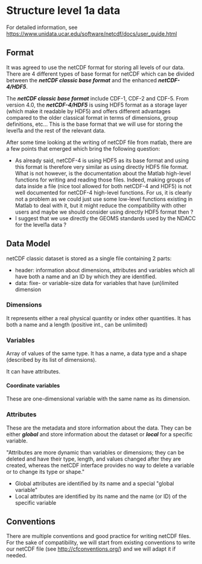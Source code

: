 # Structure level 1a data
For detailed information, see https://www.unidata.ucar.edu/software/netcdf/docs/user_guide.html
## Format
It was agreed to use the netCDF format for storing all levels of our data. There are 4 different types of base format for netCDF which can be divided between the ***netCDF classic base format*** and the enhanced ***netCDF-4/HDF5***.

The ***netCDF classic base format*** include CDF-1, CDF-2 and CDF-5. From version 4.0, the ***netCDF-4/HDF5*** is using HDF5 format as a storage layer (which make it readable by HDF5) and offers different advantages compared to the older classical format in terms of dimensions, group definitions, etc... This is the base format that we will use for storing the level1a and the rest of the relevant data. 

After some time looking at the writing of netCDF file from matlab, there are a few points that emerged which bring the following question:
* As already said, netCDF-4 is using HDF5 as its base format and using this format is therefore very similar as using directly HDF5 file format. What is not however, is the documentation about the Matlab high-level functions for writing and reading those files. Indeed, making groups of data inside a file (nice tool allowed for both netCDF-4 and HDF5) is not well documented for netCDF-4 high-level functions. For us, it is clearly not a problem as we could just use some low-level functions existing in Matlab to deal with it, but it might reduce the compatibility with other users and maybe we should consider using directly HDF5 format then ?
* I suggest that we use directly the GEOMS standards used by the NDACC for the level1a data ?

## Data Model
netCDF classic dataset is stored as a single file containing 2 parts:
* header: information about dimensions, attributes and variables which all have both a name and an ID by which they are identified.
* data: fixe- or variable-size data for variables that have (un)limited dimension

### Dimensions
It represents either a real physical quantity or index other quantities. It has both a name and a length (positive int., can be unlimited)

### Variables
Array of values of the same type. It has a name, a data type and a shape (described by its list of dimensions).

It can have attributes.

#### Coordinate variables
These are one-dimensional variable with the same name as its dimension. 

### Attributes
These are the metadata and store information about the data. They can be either ***global*** and store information about the dataset or ***local*** for a specific variable.  

"Attributes are more dynamic than variables or dimensions; they can be deleted and have their type, length, and values changed after they are created, whereas the netCDF interface provides no way to delete a variable or to change its type or shape."

* Global attributes are identified by its name and a special "global variable"
* Local attributes are identified by its name and the name (or ID) of the specific variable

## Conventions
There are multiple conventions and good practice for writing netCDF files. For the sake of compatibility, we will start from existing conventions to write our netCDF file (see http://cfconventions.org/) and we will adapt it if needed.